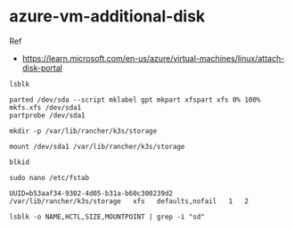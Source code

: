 # azure-vm-additional-disk

Ref
- https://learn.microsoft.com/en-us/azure/virtual-machines/linux/attach-disk-portal

```
lsblk 

parted /dev/sda --script mklabel gpt mkpart xfspart xfs 0% 100%
mkfs.xfs /dev/sda1
partprobe /dev/sda1

mkdir -p /var/lib/rancher/k3s/storage

mount /dev/sda1 /var/lib/rancher/k3s/storage

blkid

sudo nano /etc/fstab

UUID=b53aaf34-9302-4d05-b31a-b60c300239d2   /var/lib/rancher/k3s/storage   xfs   defaults,nofail   1   2

lsblk -o NAME,HCTL,SIZE,MOUNTPOINT | grep -i "sd"
```
